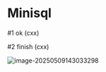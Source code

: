# Minisql

#1 ok (cxx)

#2 finish (cxx)

![image-20250509143033298](C:\Users\13659\AppData\Roaming\Typora\typora-user-images\image-20250509143033298.png)

